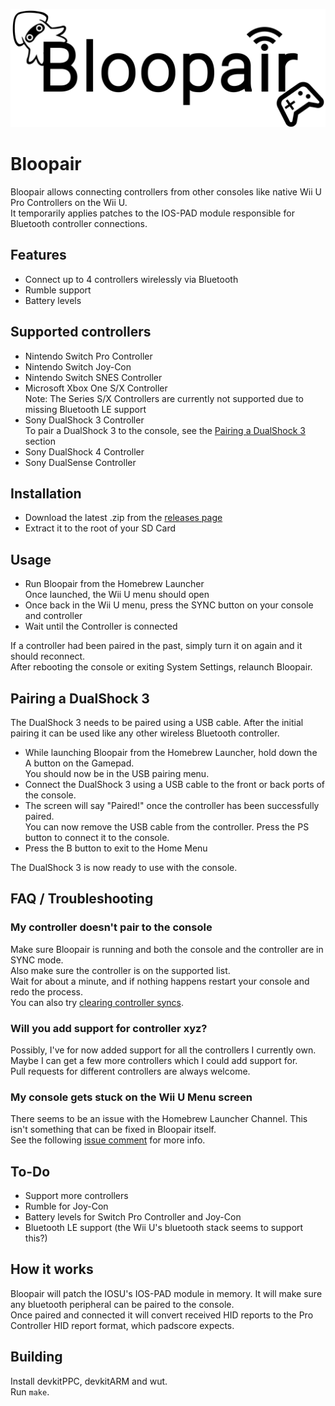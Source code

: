 ![Banner](Bloopair.png?raw=true)
# Bloopair
Bloopair allows connecting controllers from other consoles like native Wii U Pro Controllers on the Wii U.  
It temporarily applies patches to the IOS-PAD module responsible for Bluetooth controller connections.

## Features
- Connect up to 4 controllers wirelessly via Bluetooth
- Rumble support
- Battery levels

## Supported controllers
- Nintendo Switch Pro Controller
- Nintendo Switch Joy-Con
- Nintendo Switch SNES Controller
- Microsoft Xbox One S/X Controller  
Note: The Series S/X Controllers are currently not supported due to missing Bluetooth LE support
- Sony DualShock 3 Controller  
To pair a DualShock 3 to the console, see the [Pairing a DualShock 3](#pairing-a-dualshock-3) section
- Sony DualShock 4 Controller
- Sony DualSense Controller

## Installation
- Download the latest .zip from the [releases page](https://github.com/GaryOderNichts/Bloopair/releases)
- Extract it to the root of your SD Card

## Usage
- Run Bloopair from the Homebrew Launcher  
Once launched, the Wii U menu should open
- Once back in the Wii U menu, press the SYNC button on your console and controller
- Wait until the Controller is connected

If a controller had been paired in the past, simply turn it on again and it should reconnect.  
After rebooting the console or exiting System Settings, relaunch Bloopair.

## Pairing a DualShock 3
The DualShock 3 needs to be paired using a USB cable. After the initial pairing it can be used like any other wireless Bluetooth controller.  
- While launching Bloopair from the Homebrew Launcher, hold down the A button on the Gamepad.  
You should now be in the USB pairing menu.
- Connect the DualShock 3 using a USB cable to the front or back ports of the console.
- The screen will say "Paired!" once the controller has been successfully paired.  
You can now remove the USB cable from the controller. Press the PS button to connect it to the console.
- Press the B button to exit to the Home Menu

The DualShock 3 is now ready to use with the console.

## FAQ / Troubleshooting

### My controller doesn't pair to the console
Make sure Bloopair is running and both the console and the controller are in SYNC mode.  
Also make sure the controller is on the supported list.  
Wait for about a minute, and if nothing happens restart your console and redo the process.  
You can also try [clearing controller syncs](https://en-americas-support.nintendo.com/app/answers/detail/a_id/1705/~/how-to-clear-all-syncs).

### Will you add support for controller xyz?
Possibly, I've for now added support for all the controllers I currently own. Maybe I can get a few more controllers which I could add support for.  
Pull requests for different controllers are always welcome.

### My console gets stuck on the Wii U Menu screen
There seems to be an issue with the Homebrew Launcher Channel. This isn't something that can be fixed in Bloopair itself.  
See the following [issue comment](https://github.com/GaryOderNichts/Bloopair/issues/17#issuecomment-932974462) for more info.

## To-Do
- Support more controllers
- Rumble for Joy-Con
- Battery levels for Switch Pro Controller and Joy-Con
- Bluetooth LE support (the Wii U's bluetooth stack seems to support this?)

## How it works
Bloopair will patch the IOSU's IOS-PAD module in memory. It will make sure any bluetooth peripheral can be paired to the console.  
Once paired and connected it will convert received HID reports to the Pro Controller HID report format, which padscore expects.

## Building
Install devkitPPC, devkitARM and wut.  
Run `make`.
